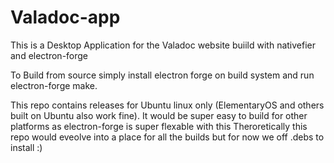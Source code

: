 # Valadoc-app
This is a Desktop Application for the Valadoc website buiild with nativefier and electron-forge

To Build from source simply install electron forge on build system and run electron-forge make.

This repo contains releases for Ubuntu linux only (ElementaryOS and others built on Ubuntu also work fine).
It would be super easy to build for other platforms as electron-forge is super flexable with this
Theroretically this repo would eveolve into a place for all the builds but for now we off .debs to install :)
